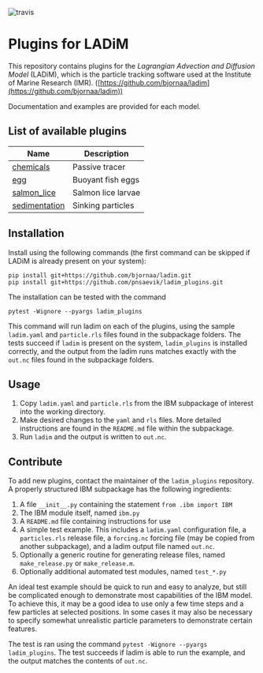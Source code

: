 ![travis](https://travis-ci.com/pnsaevik/ladim_plugins.svg?branch=master)

# Plugins for LADiM
This repository contains plugins for the _Lagrangian Advection and Diffusion
Model_ (LADiM), which is the particle tracking software used at the Institute
of Marine Research (IMR).
([https://github.com/bjornaa/ladim](https://github.com/bjornaa/ladim)) 

Documentation and examples are provided for each model.

## List of available plugins

Name                                                   | Description       
------------------------------------------------------ | ------------------
[chemicals](ladim_plugins/chemicals/README.md)         | Passive tracer    
[egg](ladim_plugins/egg/README.md)                     | Buoyant fish eggs 
[salmon_lice](ladim_plugins/salmon_lice/README.md)     | Salmon lice larvae
[sedimentation](ladim_plugins/sedimentation/README.md) | Sinking particles 
 

## Installation

Install using the following commands (the first command can be skipped if
LADiM is already present on your system):

```
pip install git+https://github.com/bjornaa/ladim.git
pip install git+https://github.com/pnsaevik/ladim_plugins.git
```

The installation can be tested with the command
```
pytest -Wignore --pyargs ladim_plugins
``` 
This command will run ladim on each of the plugins, using the sample `ladim.yaml`
and `particle.rls` files found in the subpackage folders. The tests succeed if
`ladim` is present on the system, `ladim_plugins` is installed correctly, and the
output from the ladim runs matches exactly with the `out.nc` files found in the
subpackage folders. 


## Usage

1. Copy `ladim.yaml` and `particle.rls` from the IBM subpackage of interest
   into the working directory. 
2. Make desired changes to the `yaml` and `rls` files. More detailed
   instructions are found in the `README.md` file within the subpackage.
3. Run `ladim` and the output is written to `out.nc`. 


## Contribute

To add new plugins, contact the maintainer of the `ladim_plugins` repository. A
properly structured IBM subpackage has the following ingredients:

1. A file `__init__.py` containing the statement `from .ibm import IBM`
2. The IBM module itself, named `ibm.py`
3. A `README.md` file containing instructions for use
4. A simple test example. This includes a `ladim.yaml` configuration file,
   a `particles.rls` release file, a `forcing.nc` forcing file (may be
   copied from another subpackage), and a ladim output file named `out.nc`.
5. Optionally a generic routine for generating release files, named
  `make_release.py` or `make_release.m`.
6. Optionally additional automated test modules, named `test_*.py`

An ideal test example should be quick to run and easy to analyze, 
but still be complicated enough to demonstrate most
capabilities of the IBM model. To achieve this, it may be a good idea to use
only a few time steps and a few particles at selected positions. In some cases
it may also be necessary to specify somewhat unrealistic particle parameters
to demonstrate certain features.

The test is ran using the command `pytest -Wignore --pyargs ladim_plugins`. The
test succeeds if ladim is able to run the example, and the output matches the
contents of `out.nc`.
